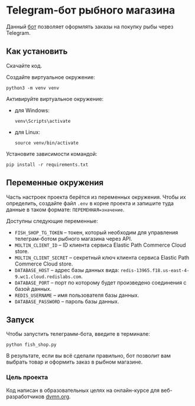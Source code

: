 # Telegram-бот рыбного магазина

Данный [бот](https://t.me/intellectual_quiz_bot) позволяет оформлять 
заказы на покупку рыбы через Telegram.

## Как установить

Скачайте код.

Создайте виртуальное окружение:

```
python3 -m venv venv
```

Активируйте виртуальное окружение:

- для Windows:
    ```
    venv\Scripts\activate 
    ```
- для Linux:
    ```
    source venv/bin/activate 
    ```

Установите зависимости командой:

```
pip install -r requirements.txt
```

## Переменные окружения

Часть настроек проекта берётся из переменных окружения. Чтобы их определить,
создайте файл `.env` в корне проекта и запишите туда данные в таком
формате: `ПЕРЕМЕННАЯ=значение`.

Доступны следующие переменные:

- `FISH_SHOP_TG_TOKEN` – токен, который необходим для управления телеграм-ботом рыбного магазина через API.
- `MOLTIN_CLIENT_ID` – ID клиента сервиса Elastic Path Commerce Cloud store.
- `MOLTIN_CLIENT_SECRET` – секретный ключ клиента сервиса Elastic Path Commerce Cloud store.
- `DATABASE_HOST` – адрес базы данных вида: `redis-13965.f18.us-east-4-9.wc1.cloud.redislabs.com`.
- `DATABASE_PORT` – порт по которому будет произведено соединения с базой данных.
- `REDIS_USERNAME` – имя пользователя базы данных.
- `DATABASE_PASSWORD` – пароль базы данных.


## Запуск

Чтобы запустить телеграмм-бота, введите в терминале:

```
python fish_shop.py 
```

В результате, если вы всё сделали правильно, бот позволит вам выбрать товар 
и оформить заказ в рыбном магазине.

### Цель проекта

Код написан в образовательных целях на онлайн-курсе для
веб-разработчиков [dvmn.org](https://dvmn.org/).